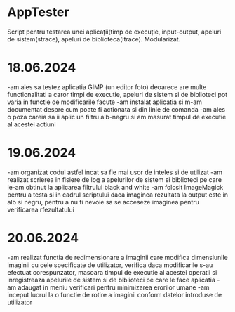 # AppTester
Script pentru testarea unei aplicații(timp de execuție, input-output, apeluri de sistem(strace), apeluri de biblioteca(ltrace). Modularizat.

# 18.06.2024
-am ales sa testez aplicatia GIMP (un editor foto) deoarece are multe functionalitati a caror timpi de executie, apeluri de sistem si de biblioteci pot varia in functie de modificarile facute
-am instalat aplicatia si m-am documentat despre cum poate fi actionata si din linie de comanda
-am ales o poza careia sa ii aplic un filtru alb-negru si am masurat timpul de executie al acestei actiuni

# 19.06.2024
-am organizat codul astfel incat sa fie mai usor de inteles si de utilizat
-am realizat scrierea in fisiere de log a apelurilor de sistem si biblioteci pe care le-am obtinut la aplicarea filtrului black and white
-am folosit ImageMagick pentru a testa si in cadrul scriptului daca imaginea rezultata la output este in alb si negru, pentru a nu fi nevoie sa se acceseze imaginea pentru verificarea rfezultatului

# 20.06.2024
-am realizat functia de redimensionare a imaginii care modifica dimensiunile imaginii cu cele specificate de utilizator, verifica daca modificarile s-au efectuat corespunzator, masoara timpul de executie al acestei operatii si inregistreaza apelurile de sistem si de biblioteci pe care le face aplicatia
-am adaugat in meniu verificari pentru minimizarea erorilor umane
-am inceput lucrul la o functie de rotire a imaginii conform datelor introduse de utilizator